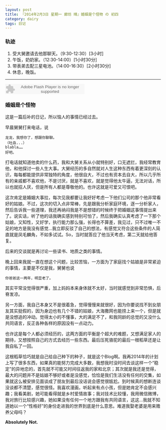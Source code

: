 ```yaml
---
layout: post
title: 『2014年2月3日 星期一 廊坊 晴』婚姻是个怪物 の 初四
category: dairy
tags: 日记
---
```

### **轨迹**
1. 受大舅邀请去他那聊天。（9:30-12:30）[3小时]
2. 午饭，奶奶家。（12:30-14:00）[1小时30分]
3. 带表弟去配三星电池。（14:00-16:30）[2小时30分]
4. 休息，晚饭。

- - -
<embed src="http://www.xiami.com/widget/165819_1770059637/singlePlayer.swf" type="application/x-shockwave-flash" width="257" height="33" wmode="transparent">

### **婚姻是个怪物**
这是一篇后补的日记，所以恼人的事情已经过去。

早晨舅舅打来电话，说

    龙龙，我想你了，想跟你聊聊。
    （吐血...）
    blabla……
    好吧。
    
打电话就知道他卖的什么药，我和大舅关系从小就特别好，口无遮拦，我经常教育他，和他探讨一些人生大事。大舅经历的多自然就对人生这种东西有着更深刻的认识，每每都能提供非常独特的角度，他很自大，不过也有资本去自大，所以几乎所有的亲戚都不喜欢他，不是讨厌，就是不喜欢，就是觉得他太牛逼，无法对话，所以也就招人厌，但是所有人都是尊敬他的。也许这就是可爱又可恨吧。

这次肯定是婚姻大事拉，每次见我都要让我好好考虑一下他们公司的那个他非常看好的姑娘。不过，这次的切入点非常棒，先是跟我分析家庭环境，逐一分析家人，然后告诉我一些道理，我还再纳闷我是不是想错的时候终于把婚姻这事情提出来了。说实话，听了他的话我确实感到特别可怕了，然后我确实认真考虑了一下那个姑娘，又知性，又好学，执行能力那么强，长得也不算差，我见过，只不过唯一不足的地方是我没有感觉...我立即反驳了自己的想法，有感觉又符合这些条件的人简直就是凤毛麟角，不如多试试。So，当时就答应了他当天考虑，第二天就给他答复。

后来的交谈就是再讨论一些读书、地质之类的事情。

晚上回来我就一直在想这个问题，比较苦恼，一方面为了家庭找个姑娘是非常紧迫的事情，主要是不仅是我，舅舅也说

    你爸爸这一两年，明显老了。
    
其实平常没觉得很严重，加上妈妈本来身体就不太好，当时就感觉到非常恐惧，后脊发凉。

另一方面，我自己本身又不是很着急，觉得慢慢来就很好，因为你要说找不到女朋友其实挺假的，因为身边也有几个不错的姑娘，大海撒网也能捞上来一个，但是就是没想追的冲动。觉得太小的不懂事，大的满足不了，和我同龄的总觉的又没什么共同语言，反正各种各样的原因没有一点动力。

也许这是每个人都必须经历的，这两方面的平衡是个超大的难题，又想满足家人的期待，又想按照自己的方式去经历一些东西。最后压死骆驼的最后一根稻草还是让我自私了一回。

这根稻草恰巧就是自己给自己种下的种子，就是这个Blog啊。我再2014年的计划上写了很多东西，如果真的能努力完成大多数，我想我时没时间去谈这样一个“稳定”的异地恋的，首先就不可能又时间往返我的家和北京；其次就是我还是觉得，最大的问题并不是姑娘不够好或者是没感觉，恰恰是我们生活没有任何的交集，如果就这么被安排见面谈成了朋友到最后没话说会感觉很尴尬。到时候真的想断连谈没谈都不清楚，感觉很怪。我喜欢漫画，听起来有点小孩，但是她肯定不会感兴趣；我看美剧，她可能看得就是乡村爱情故事；我对技术比较懂，我用微信微博，我对旅行比较感兴趣，她如果没有任何一个地方跟我有共同语言，这这...我就不知道她以一个“性格好”的身份走进我的世界到底是什么意思。难道我娶老婆是用来赡养父母吗？

**Absolutely Not.**

